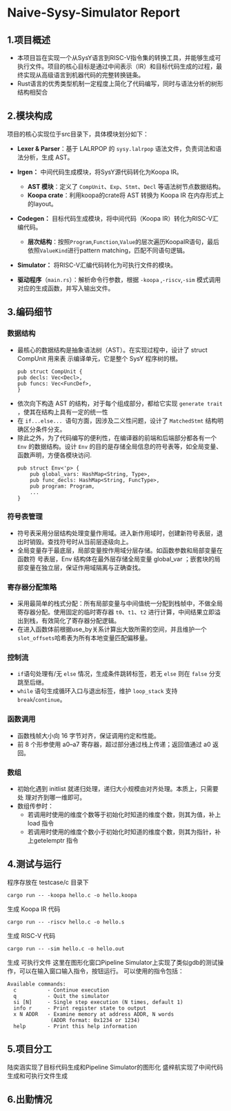 # Naive-Sysy-Simulator Report

## 1.项目概述

- 本项目旨在实现一个从SysY语言到RISC-V指令集的转换工具，并能够生成可执行文件。项目的核心目标是通过中间表示（IR）和目标代码生成的过程，最终实现从高级语言到机器代码的完整转换链条。
- Rust语言的优秀类型机制一定程度上简化了代码编写，同时与语法分析的树形结构相契合

## 2.模块构成

项目的核心实现位于src目录下，具体模块划分如下：

- **Lexer & Parser**：基于 LALRPOP 的 `sysy.lalrpop` 语法文件，负责词法和语法分析，生成 AST。
- **Irgen：** 中间代码生成模块，将SysY源代码转化为Koopa IR。
  - **AST 模块**：定义了 `CompUnit`、`Exp`、`Stmt`、`Decl` 等语法树节点数据结构。
  - **Koopa crate**：利用koopa的crate将 AST 转换为 Koopa IR 在内存形式上的layout。
- **Codegen：** 目标代码生成模块，将中间代码（Koopa IR）转化为RISC-V汇编代码。
  - **层次结构**：按照`Program`,`Function`,`Value`的层次遍历KoopaIR语句，最后依照`ValueKind`进行pattern matching，匹配不同语句逻辑。
- **Simulator：** 将RISC-V汇编代码转化为可执行文件的模块。

- **驱动程序**（`main.rs`）：解析命令行参数，根据 `-koopa` ,`-riscv`,`-sim` 模式调用对应的生成函数，并写入输出文件。
  


## 3.编码细节

### 数据结构

- 最核心的数据结构是抽象语法树（AST）。在实现过程中，设计了 struct CompUnit 用来表
示编译单元，它是整个 SysY 程序树的根。
    ```
    pub struct CompUnit {
    pub decls: Vec<Decl>,
    pub funcs: Vec<FuncDef>,
    }
    ```
- 依次向下构造 AST 的结构，对于每个组成部分，都给它实现 `generate trait` ，使其在结构上具有一定的统一性
- 在 `if...else... `语句方面，因涉及二义性问题，设计了 `MatchedStmt` 结构明确区分条件分支。
- 除此之外，为了代码编写的便利性，在编译器的前端和后端部分都各有一个` Env` 的数据结构。设计 `Env` 的目的是存储全局信息的符号表等，如全局变量、函数声明，方便各模块访问.
    ```
    pub struct Env<'p> {
        pub global_vars: HashMap<String, Type>,
        pub func_decls: HashMap<String, FuncType>,
        pub program: Program,
        ...
    }
    ```

### 符号表管理

- 符号表采用分层结构处理变量作用域。进入新作用域时，创建新符号表层，退出时销毁。查找符号时从当前层逐级向上。
- 全局变量存于最底层，局部变量按作用域分层存储。如函数参数和局部变量在函数符
号表层，Env 结构体在最外层存储全局变量 global_var ；嵌套块的局部变量在独立层，保证作用域隔离与正确查找。

### 寄存器分配策略

- 采用最简单的栈式分配：所有局部变量与中间值统一分配到栈帧中，不做全局寄存器分配。使用固定的临时寄存器 `t0`、`t1`、`t2` 进行计算，中间结果立即溢出到栈，有效简化了寄存器分配逻辑。
- 在进入函数体前根据use_by关系计算出大致所需的空间，并且维护一个`slot_offsets`哈希表为所有本地变量匹配偏移量。

### 控制流

- `if`语句处理有/无 `else` 情况，生成条件跳转标签，若无 `else` 则在 `false` 分支跳至后继。
- `while` 语句生成循环入口与退出标签，维护 `loop_stack` 支持 `break`/`continue`。

### 函数调用

- 函数栈帧大小向 16 字节对齐，保证调用约定和性能。
- 前 8 个形参使用 a0–a7 寄存器，超过部分通过栈上传递；返回值通过 a0 返回。

### 数组

- 初始化遇到 initlist 就递归处理，递归大小规模由对齐处理。本质上，只需要处
理对齐到哪一维即可。
- 数组传参时：
  - 若调用时使用的维度个数等于初始化时知道的维度个数，则其为值，补上 load 指令
  - 若调用时使用的维度个数小于初始化时知道的维度个数，则其为指针，补上getelemptr 指令
  
## 4.测试与运行

程序存放在 testcase/c 目录下
```
cargo run -- -koopa hello.c -o hello.koopa 
```
生成 Koopa IR 代码
```
cargo run -- -riscv hello.c -o hello.s 
```
生成 RISC-V 代码
```
cargo run -- -sim hello.c -o hello.out 
```
生成 可执行文件
这里在图形化窗口Pipeline Simulator上实现了类似gdb的测试操作，可以在输入窗口输入指令，按钮运行。
可以使用的指令包括：
```
Available commands:
  c          - Continue execution
  q          - Quit the simulator
  si [N]     - Single step execution (N times, default 1)
  info r     - Print register state to output
  x N ADDR   - Examine memory at address ADDR, N words
              (ADDR format: 0x1234 or 1234)
  help       - Print this help information
```

## 5.项目分工

陆奕涵实现了目标代码生成和Pipeline Simulator的图形化
盛梓航实现了中间代码生成和可执行文件生成

## 6.出勤情况

